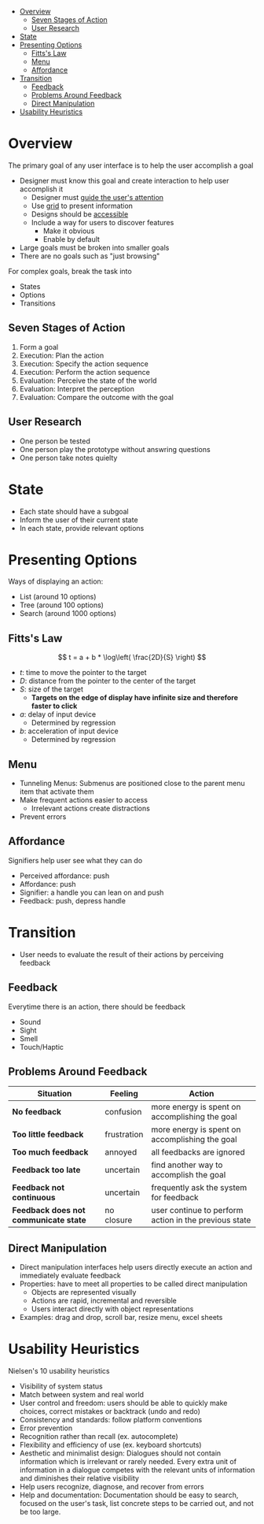- [Overview](#overview)
  - [Seven Stages of Action](#seven-stages-of-action)
  - [User Research](#user-research)
- [State](#state)
- [Presenting Options](#presenting-options)
  - [Fitts's Law](#fittss-law)
  - [Menu](#menu)
  - [Affordance](#affordance)
- [Transition](#transition)
  - [Feedback](#feedback)
  - [Problems Around Feedback](#problems-around-feedback)
  - [Direct Manipulation](#direct-manipulation)
- [Usability Heuristics](#usability-heuristics)

# Overview

The primary goal of any user interface is to help the user accomplish a goal

- Designer must know this goal and create interaction to help user accomplish it
  - Designer must [guide the user's attention](Attention.md)
  - Use [grid](Grid.md) to present information
  - Designs should be [accessible](Accessibility.md)
  - Include a way for users to discover features
    - Make it obvious
    - Enable by default
- Large goals must be broken into smaller goals
- There are no goals such as "just browsing"

For complex goals, break the task into

- States
- Options
- Transitions

## Seven Stages of Action

1. Form a goal
2. Execution: Plan the action
3. Execution: Specify the action sequence
4. Execution: Perform the action sequence
5. Evaluation: Perceive the state of the world
6. Evaluation: Interpret the perception
7. Evaluation: Compare the outcome with the goal

## User Research

- One person be tested
- One person play the prototype without answring questions
- One person take notes quielty

# State

- Each state should have a subgoal
- Inform the user of their current state
- In each state, provide relevant options

# Presenting Options

Ways of displaying an action:

- List (around 10 options)
- Tree (around 100 options)
- Search (around 1000 options)

## Fitts's Law

$$
t = a + b * \log\left( \frac{2D}{S} \right)
$$

- $t$: time to move the pointer to the target
- $D$: distance from the pointer to the center of the target
- $S$: size of the target
  - **Targets on the edge of display have infinite size and therefore faster to
    click**
- $a$: delay of input device
  - Determined by regression
- $b$: acceleration of input device
  - Determined by regression

## Menu

- Tunneling Menus: Submenus are positioned close to the parent menu item that
  activate them
- Make frequent actions easier to access
  - Irrelevant actions create distractions
- Prevent errors

## Affordance

Signifiers help user see what they can do

- Perceived affordance: push
- Affordance: push
- Signifier: a handle you can lean on and push
- Feedback: push, depress handle

# Transition

- User needs to evaluate the result of their actions by perceiving feedback

## Feedback

Everytime there is an action, there should be feedback

- Sound
- Sight
- Smell
- Touch/Haptic

## Problems Around Feedback

| Situation                               | Feeling     | Action                                                |
| --------------------------------------- | ----------- | ----------------------------------------------------- |
| **No feedback**                         | confusion   | more energy is spent on accomplishing the goal        |
| **Too little feedback**                 | frustration | more energy is spent on accomplishing the goal        |
| **Too much feedback**                   | annoyed     | all feedbacks are ignored                             |
| **Feedback too late**                   | uncertain   | find another way to accomplish the goal               |
| **Feedback not continuous**             | uncertain   | frequently ask the system for feedback                |
| **Feedback does not communicate state** | no closure  | user continue to perform action in the previous state |

## Direct Manipulation

- Direct manipulation interfaces help users directly execute an action and
  immediately evaluate feedback
- Properties: have to meet all properties to be called direct manipulation
  - Objects are represented visually
  - Actions are rapid, incremental and reversible
  - Users interact directly with object representations
- Examples: drag and drop, scroll bar, resize menu, excel sheets

# Usability Heuristics

Nielsen's 10 usability heuristics

- Visibility of system status
- Match between system and real world
- User control and freedom: users should be able to quickly make choices,
  correct mistakes or backtrack (undo and redo)
- Consistency and standards: follow platform conventions
- Error prevention
- Recognition rather than recall (ex. autocomplete)
- Flexibility and efficiency of use (ex. keyboard shortcuts)
- Aesthetic and minimalist design: Dialogues should not contain information
  which is irrelevant or rarely needed. Every extra unit of information in a
  dialogue competes with the relevant units of information and diminishes their
  relative visibility
- Help users recognize, diagnose, and recover from errors
- Help and documentation: Documentation should be easy to search, focused on the
  user's task, list concrete steps to be carried out, and not be too large.
